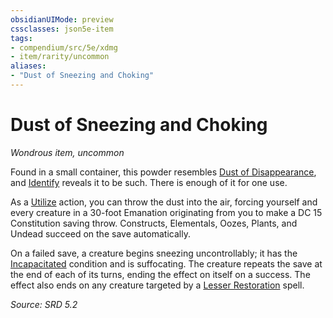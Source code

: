 ```yaml
---
obsidianUIMode: preview
cssclasses: json5e-item
tags:
- compendium/src/5e/xdmg
- item/rarity/uncommon
aliases: 
- "Dust of Sneezing and Choking"
---
```

# Dust of Sneezing and Choking
*Wondrous item, uncommon*  


Found in a small container, this powder resembles [Dust of Disappearance](dust-of-disappearance-xdmg.md), and [Identify](identify-xphb.md) reveals it to be such. There is enough of it for one use.

As a [Utilize](actions.md#Utilize) action, you can throw the dust into the air, forcing yourself and every creature in a 30-foot <span title="Player's Handbook (2024)">Emanation</span> originating from you to make a DC 15 Constitution saving throw. Constructs, Elementals, Oozes, Plants, and Undead succeed on the save automatically.

On a failed save, a creature begins sneezing uncontrollably; it has the [Incapacitated](conditions.md#Incapacitated) condition and is suffocating. The creature repeats the save at the end of each of its turns, ending the effect on itself on a success. The effect also ends on any creature targeted by a [Lesser Restoration](lesser-restoration-xphb.md) spell.

*Source: SRD 5.2*